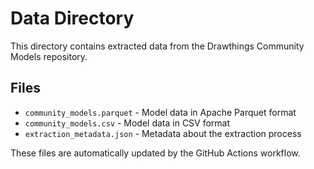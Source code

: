 # Data Directory

This directory contains extracted data from the Drawthings Community Models repository.

## Files

- `community_models.parquet` - Model data in Apache Parquet format
- `community_models.csv` - Model data in CSV format
- `extraction_metadata.json` - Metadata about the extraction process

These files are automatically updated by the GitHub Actions workflow.
